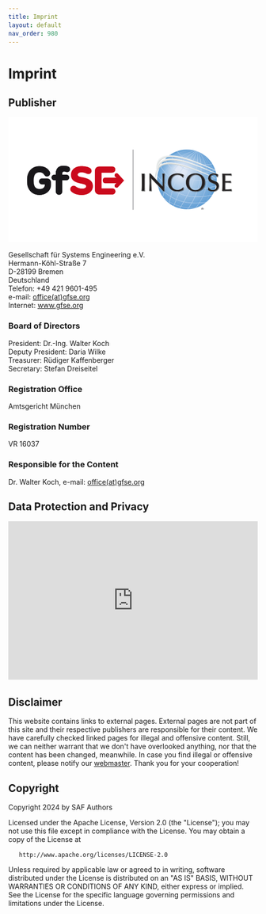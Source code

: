 ```yaml
---
title: Imprint
layout: default
nav_order: 980
---
```


# Imprint

## Publisher

<img class="my-align-right size-20" src="./src/assets/images/gfse-logo.png" alt="GfSE-Logo"/>

<p>Gesellschaft für Systems Engineering e.V.<br>Hermann-Köhl-Straße 7<br> D-28199 Bremen<br>Deutschland<br> Telefon: +49 421 9601-495<br> e-mail: <a href="mailto:office@gfse.org">office(at)gfse.org</a><br> Internet: <a href="http://www.gfse.org">www.gfse.org</a></p>
<h3>Board of Directors</h3><p>President: Dr.-Ing. Walter Koch<br> Deputy President: Daria Wilke<br> Treasurer: Rüdiger Kaffenberger<br> Secretary: Stefan Dreiseitel</p>
<h3>Registration Office</h3><p>Amtsgericht München</p>
<h3>Registration Number</h3><p>VR 16037</p>
<h3>Responsible for the Content</h3><p>Dr. Walter Koch, e-mail: <a href="mailto:office@gfse.org">office(at)gfse.org</a></p>

## Data Protection and Privacy

<embed src="https://gfse.org/en/privacy-notice.html" style="width:100%;height:20rem"/>

## Disclaimer

<p>This website contains links to external pages. External pages are not part of this site and their respective publishers are responsible for their content. We have carefully checked linked pages for illegal and offensive content. Still, we can neither warrant that we don't have overlooked anything, nor that the content has been changed, meanwhile. In case you find illegal or offensive content, please notify our <a href="mailto:webmaster@enso-managers.de">webmaster</a>. Thank you for your cooperation!</p>

## Copyright

Copyright 2024 by SAF Authors

   Licensed under the Apache License, Version 2.0 (the "License");
   you may not use this file except in compliance with the License.
   You may obtain a copy of the License at

       http://www.apache.org/licenses/LICENSE-2.0

   Unless required by applicable law or agreed to in writing, software
   distributed under the License is distributed on an "AS IS" BASIS,
   WITHOUT WARRANTIES OR CONDITIONS OF ANY KIND, either express or implied.
   See the License for the specific language governing permissions and
   limitations under the License.
